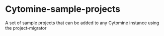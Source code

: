 # Cytomine-sample-projects
A set of sample projects that can be added to any Cytomine instance using the project-migrator
